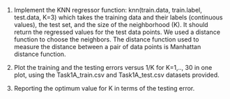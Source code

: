 1. Implement the KNN regressor function:
knn(train.data, train.label, test.data, K=3) which takes the training data and their labels (continuous values), the test set, and the size of the neighborhood (K). It should return the regressed values for the test data points. We used a distance function to choose the neighbors. The distance function used to measure the distance between a pair of data points is Manhattan distance function.

2. Plot the training and the testing errors versus 1/K for K=1,.., 30 in one plot, using the Task1A_train.csv and Task1A_test.csv datasets provided.

3. Reporting the optimum value for K in terms of the testing error.
